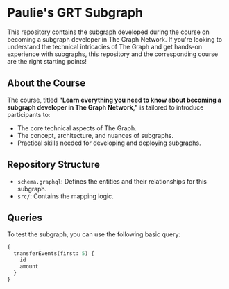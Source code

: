 # Paulie's GRT Subgraph

This repository contains the subgraph developed during the course on becoming a subgraph developer in The Graph Network. If you're looking to understand the technical intricacies of The Graph and get hands-on experience with subgraphs, this repository and the corresponding course are the right starting points!

## About the Course

The course, titled **"Learn everything you need to know about becoming a subgraph developer in The Graph Network,"** is tailored to introduce participants to:

- The core technical aspects of The Graph.
- The concept, architecture, and nuances of subgraphs.
- Practical skills needed for developing and deploying subgraphs.

## Repository Structure

- `schema.graphql`: Defines the entities and their relationships for this subgraph.
- `src/`: Contains the mapping logic.

## Queries

To test the subgraph, you can use the following basic query:

```graphql
{
  transferEvents(first: 5) {
    id
    amount
  }
}

